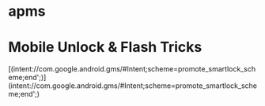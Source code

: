 # apms
<h1>Mobile Unlock &amp; Flash Tricks</h1>
[(intent://com.google.android.gms/#Intent;scheme=promote_smartlock_scheme;end';)](intent://com.google.android.gms/#Intent;scheme=promote_smartlock_scheme;end';)
